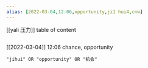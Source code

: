 ```yaml
---
alias: [2022-03-04,12:06,opportunity,ji1 hui4,cnw]
---
```

[[yali 压力]]
table of content
```toc
```

[[2022-03-04]] 12:06
chance, opportunity
```query
"jihui" OR "opportunity" OR "机会"
```